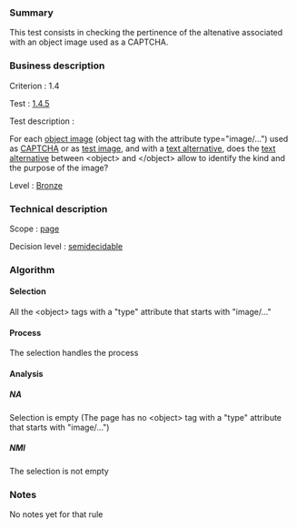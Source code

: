 ### Summary

This test consists in checking the pertinence of the altenative
associated with an object image used as a CAPTCHA.

### Business description

Criterion : 1.4

Test : [1.4.5](http://www.accessiweb.org/index.php/accessiweb-22-english-version.html#test-1-4-5)

Test description :

For each [object
image](http://www.braillenet.org/accessibilite/referentiel-aw21-en/glossaire.php#mImgObj)
(object tag with the attribute type="image/...") used as
[CAPTCHA](http://www.braillenet.org/accessibilite/referentiel-aw21-en/glossaire.php#mcaptcha)
or as [test
image](http://www.braillenet.org/accessibilite/referentiel-aw21-en/glossaire.php#mImgTest),
and with a [text
alternative](http://www.braillenet.org/accessibilite/referentiel-aw21-en/glossaire.php#mAltTexteImg),
does the [text
alternative](http://www.braillenet.org/accessibilite/referentiel-aw21-en/glossaire.php#mAltTexteImg)
between <object\> and </object\> allow to identify the kind and the
purpose of the image?

Level : [Bronze](/en/category/rules-design/accessiweb-11/level/bronze)

### Technical description

Scope : [page](/en/category/rules-design/accessiweb-11/scope/page)

Decision level :
[semidecidable](/en/category/rules-design/accessiweb-11/decision-level/semidecidable)

### Algorithm

#### Selection

All the <object\> tags with a "type" attribute that starts with
"image/..."

#### Process

The selection handles the process

#### Analysis

##### NA

Selection is empty (The page has no <object\> tag with a "type"
attribute that starts with "image/...")

##### NMI

The selection is not empty

### Notes

No notes yet for that rule
